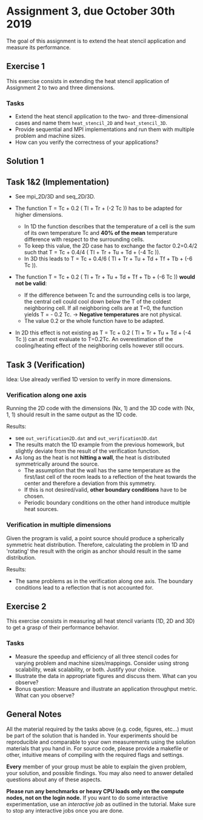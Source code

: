 # Assignment 3, due October 30th 2019

The goal of this assignment is to extend the heat stencil application and measure its performance.

## Exercise 1

This exercise consists in extending the heat stencil application of Assignment 2 to two and three dimensions.

### Tasks

- Extend the heat stencil application to the two- and three-dimensional cases and name them `heat_stencil_2D` and `heat_stencil_3D`.
- Provide sequential and MPI implementations and run them with multiple problem and machine sizes.
- How can you verify the correctness of your applications?

## Solution 1

## Task 1&2 (Implementation)
- See mpi_2D/3D and seq_2D/3D.
- The function T = Tc + 0.2 ( Tl + Tr + (-2 Tc )) has to be adapted for higher dimensions.
    - In 1D the function describes that the temperature of a cell is the sum of its own temperature Tc
    and **40% of the mean** temperature difference with respect to the surrounding cells.
    - To keep this value, the 2D case has to exchange the factor 0.2=0.4/2 such that T = Tc + 0.4/4 ( Tl + Tr + Tu + Td + (-4 Tc )).
    - In 3D this leads to T = Tc + 0.4/6 ( Tl + Tr + Tu + Td + Tf + Tb + (-6 Tc )).

- The function T = Tc + 0.2 ( Tl + Tr + Tu + Td + Tf + Tb + (-6 Tc )) **would not be valid**:
    - If the difference between Tc and the surrounding cells is too large, the central cell could cool down
    below the T of the coldest neighboring cell. If all neighboring cells are at T=0, the function yields
    T = - 0.2 Tc. -> **Negative temperatures** are not physical.
    - The value 0.2 or the whole function have to be adapted.
- In 2D this effect is not existing as T = Tc + 0.2 ( Tl + Tr + Tu + Td + (-4 Tc )) can at most evaluate
to T=0.2Tc. An overestimation of the cooling/heating effect of the neighboring cells however still occurs.

## Task 3 (Verification)
Idea: Use already verified 1D version to verify in more dimensions.

### Verification along one axis
Running the 2D code with the dimensions (Nx, 1) and the 3D code with (Nx, 1, 1) should result
in the same output as the 1D code.

Results:
* see `out_verification2D.dat` and `out_verification3D.dat`
* The results match the 1D example from the previous homework, but slightly deviate from the result of the verification function.
* As long as the heat is not **hitting a wall**, the heat is distributed symmetrically around the source.
    * The assumption that the wall has the same temperature as the first/last cell of the room 
leads to a reflection of the heat towards the center and therefore a deviation from this symmetry.
    * If this is not desired/valid, **other boundary conditions** have to be chosen.
    * Periodic boundary conditions on the other hand introduce multiple heat sources.

### Verification in multiple dimensions
Given the program is valid, a point source should produce a spherically symmetric heat distribution. 
Therefore, calculating the problem in 1D and 'rotating' the result with the origin as anchor should result
in the same distribution.

Results:
- The same problems as in the verification along one axis. The boundary conditions lead to a reflection
that is not accounted for.


## Exercise 2

This exercise consists in measuring all heat stencil variants (1D, 2D and 3D) to get a grasp of their performance behavior.

### Tasks

- Measure the speedup and efficiency of all three stencil codes for varying problem and machine sizes/mappings. Consider using strong scalability, weak scalability, or both. Justify your choice.
- Illustrate the data in appropriate figures and discuss them. What can you observe?
- Bonus question: Measure and illustrate an application throughput metric. What can you observe?

## General Notes

All the material required by the tasks above (e.g. code, figures, etc...) must be part of the solution that is handed in. Your experiments should be reproducible and comparable to your own measurements using the solution materials that you hand in. For source code, please provide a makefile or other, intuitive means of compiling with the required flags and settings.

**Every** member of your group must be able to explain the given problem, your solution, and possible findings. You may also need to answer detailed questions about any of these aspects.

**Please run any benchmarks or heavy CPU loads only on the compute nodes, not on the login node.**
If you want to do some interactive experimentation, use an *interactive job* as outlined in the tutorial. Make sure to stop any interactive jobs once you are done.
